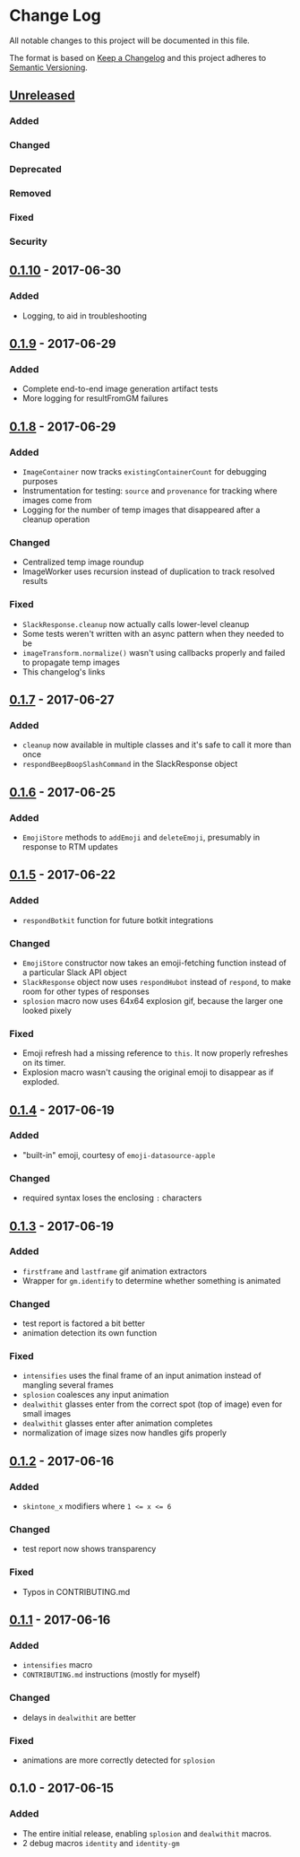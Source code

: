# Change Log
All notable changes to this project will be documented in this file.

The format is based on [Keep a Changelog](http://keepachangelog.com/)
and this project adheres to [Semantic Versioning](http://semver.org/).

## [Unreleased]
### Added

### Changed

### Deprecated

### Removed

### Fixed

### Security


## [0.1.10] - 2017-06-30
### Added
- Logging, to aid in troubleshooting

## [0.1.9] - 2017-06-29
### Added
- Complete end-to-end image generation artifact tests
- More logging for resultFromGM failures


## [0.1.8] - 2017-06-29
### Added
- `ImageContainer` now tracks `existingContainerCount` for debugging purposes
- Instrumentation for testing: `source` and `provenance` for tracking where images come from
- Logging for the number of temp images that disappeared after a cleanup operation

### Changed
- Centralized temp image roundup
- ImageWorker uses recursion instead of duplication to track resolved results

### Fixed
- `SlackResponse.cleanup` now actually calls lower-level cleanup
- Some tests weren't written with an async pattern when they needed to be
- `imageTransform.normalize()` wasn't using callbacks properly and failed to propagate temp images
- This changelog's links

## [0.1.7] - 2017-06-27
### Added
- `cleanup` now available in multiple classes and it's safe to call it more than once
- `respondBeepBoopSlashCommand` in the SlackResponse object


## [0.1.6] - 2017-06-25
### Added
- `EmojiStore` methods to `addEmoji` and `deleteEmoji`, presumably in response to RTM updates


## [0.1.5] - 2017-06-22
### Added
- `respondBotkit` function for future botkit integrations

### Changed
- `EmojiStore` constructor now takes an emoji-fetching function instead of a particular Slack API object
- `SlackResponse` object now uses `respondHubot` instead of `respond`, to make room for other types of responses
- `splosion` macro now uses 64x64 explosion gif, because the larger one looked pixely

### Fixed
- Emoji refresh had a missing reference to `this`.  It now properly refreshes on its timer.
- Explosion macro wasn't causing the original emoji to disappear as if exploded.


## [0.1.4] - 2017-06-19
### Added
- "built-in" emoji, courtesy of `emoji-datasource-apple`

### Changed
- required syntax loses the enclosing `:` characters


## [0.1.3] - 2017-06-19
### Added
- `firstframe` and `lastframe` gif animation extractors
- Wrapper for `gm.identify` to determine whether something is animated

### Changed
- test report is factored a bit better
- animation detection its own function

### Fixed
- `intensifies` uses the final frame of an input animation instead of mangling several frames
- `splosion` coalesces any input animation
- `dealwithit` glasses enter from the correct spot (top of image) even for small images
- `dealwithit` glasses enter after animation completes
- normalization of image sizes now handles gifs properly


## [0.1.2] - 2017-06-16
### Added
- `skintone_x` modifiers where `1 <= x <= 6`

### Changed
- test report now shows transparency

### Fixed
- Typos in CONTRIBUTING.md


## [0.1.1] - 2017-06-16
### Added
- `intensifies` macro
- `CONTRIBUTING.md` instructions (mostly for myself)

### Changed
- delays in `dealwithit` are better

### Fixed
- animations are more correctly detected for `splosion`


## 0.1.0 - 2017-06-15
### Added
- The entire initial release, enabling `splosion` and `dealwithit` macros.
- 2 debug macros `identity` and `identity-gm`


[Unreleased]: https://github.com/ifreecarve/macramoji/compare/v0.1.10...HEAD
[0.1.10]: https://github.com/ifreecarve/macramoji/compare/v0.1.9...v0.1.10
[0.1.9]: https://github.com/ifreecarve/macramoji/compare/v0.1.8...v0.1.9
[0.1.8]: https://github.com/ifreecarve/macramoji/compare/v0.1.7...v0.1.8
[0.1.7]: https://github.com/ifreecarve/macramoji/compare/v0.1.6...v0.1.7
[0.1.6]: https://github.com/ifreecarve/macramoji/compare/v0.1.5...v0.1.6
[0.1.5]: https://github.com/ifreecarve/macramoji/compare/v0.1.4...v0.1.5
[0.1.4]: https://github.com/ifreecarve/macramoji/compare/v0.1.3...v0.1.4
[0.1.3]: https://github.com/ifreecarve/macramoji/compare/v0.1.2...v0.1.3
[0.1.2]: https://github.com/ifreecarve/macramoji/compare/v0.1.1...v0.1.2
[0.1.1]: https://github.com/ifreecarve/macramoji/compare/v0.1.0...v0.1.1
